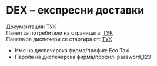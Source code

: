 # **DEX** – експресни доставки #
Документация: [ТУК](https://docs.google.com/document/d/1O6D25tb24LpCthIUUlD4DukLB1kdTjIfM-1EMBhGilc/edit?usp=sharing) \
Панел за потребители на страницата: [ТУК](https://dexbg.herokuapp.com) \
Панела за диспечери се стартира от: [ТУК]( https://dexbg-dispatcher.herokuapp.com/) 
 * Име на диспечерска фирма/профил: Eco Taxi 
 * Парола на диспечерска фирма/профил: password_123
